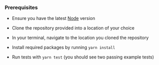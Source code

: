 ### Prerequisites

* Ensure you have the latest [Node](https://nodejs.org/en/) version

* Clone the repository provided into a location of your choice

* In your terminal, navigate to the location you cloned the repository

* Install required packages by running `yarn install`

* Run tests with `yarn test` (you should see two passing example tests)